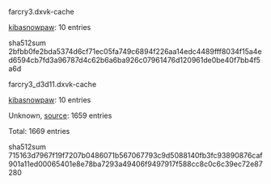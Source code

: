 farcry3.dxvk-cache

[kibasnowpaw](https://github.com/kibasnowpaw): 10 entries

sha512sum 2bfbb0fe2bda5374d6cf71ec05fa749c6894f226aa14edc4489fff8034f15a4ed6594cb7fd3a96787d4c62b6a6ba926c07961476d120961de0be40f7bb4f5a6d

farcry3_d3d11.dxvk-cache

[kibasnowpaw](https://github.com/kibasnowpaw): 10 entries

Unknown, [source](https://dxvkcachehost.codepotatoes.de): 1659 entries

Total: 1669 entries

sha512sum 715163d7967f19f7207b0486071b567067793c9d5088140fb3fc93890876caf901a11ed00065401e8e78ba7293a49406f9497917f588cc8c0c6c39ec72e87280
